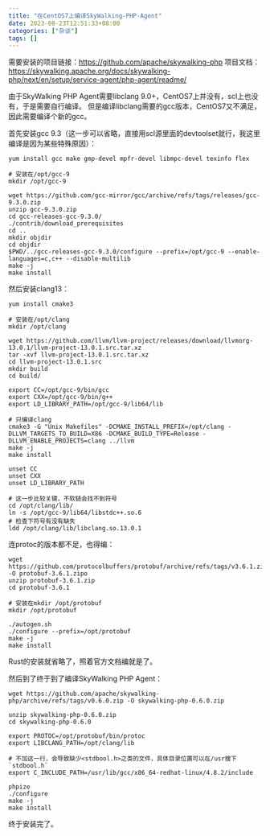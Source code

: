 ```yaml
---
title: "在CentOS7上编译SkyWalking-PHP-Agent"
date: 2023-08-23T12:51:33+08:00
categories: ["杂谈"]
tags: []
---
```


需要安装的项目链接：<https://github.com/apache/skywalking-php>
项目文档：<https://skywalking.apache.org/docs/skywalking-php/next/en/setup/service-agent/php-agent/readme/>

由于SkyWalking PHP Agent需要libclang 9.0+，CentOS7上并没有，scl上也没有，于是需要自行编译。
但是编译libclang需要的gcc版本，CentOS7又不满足，因此需要编译个新的gcc。

首先安装gcc 9.3（这一步可以省略，直接用scl源里面的devtoolset就行，我这里编译是因为某些特殊原因）：

```shell
yum install gcc make gmp-devel mpfr-devel libmpc-devel texinfo flex

# 安装在/opt/gcc-9
mkdir /opt/gcc-9

wget https://github.com/gcc-mirror/gcc/archive/refs/tags/releases/gcc-9.3.0.zip
unzip gcc-9.3.0.zip
cd gcc-releases-gcc-9.3.0/
./contrib/download_prerequisites
cd ..
mkdir objdir
cd objdir
$PWD/../gcc-releases-gcc-9.3.0/configure --prefix=/opt/gcc-9 --enable-languages=c,c++ --disable-multilib
make -j
make install
```

然后安装clang13：

```shell
yum install cmake3

# 安装在/opt/clang
mkdir /opt/clang

wget https://github.com/llvm/llvm-project/releases/download/llvmorg-13.0.1/llvm-project-13.0.1.src.tar.xz
tar -xvf llvm-project-13.0.1.src.tar.xz
cd llvm-project-13.0.1.src
mkdir build
cd build/

export CC=/opt/gcc-9/bin/gcc 
export CXX=/opt/gcc-9/bin/g++ 
export LD_LIBRARY_PATH=/opt/gcc-9/lib64/lib

# 只编译clang
cmake3 -G "Unix Makefiles" -DCMAKE_INSTALL_PREFIX=/opt/clang -DLLVM_TARGETS_TO_BUILD=X86 -DCMAKE_BUILD_TYPE=Release -DLLVM_ENABLE_PROJECTS=clang ../llvm
make -j
make install

unset CC
unset CXX
unset LD_LIBRARY_PATH

# 这一步比较关键，不软链会找不到符号
cd /opt/clang/lib/
ln -s /opt/gcc-9/lib64/libstdc++.so.6
# 检查下符号有没有缺失
ldd /opt/clang/lib/libclang.so.13.0.1
```

连protoc的版本都不足，也得编：

```shell
wget https://github.com/protocolbuffers/protobuf/archive/refs/tags/v3.6.1.zip -O protobuf-3.6.1.zipo
unzip protobuf-3.6.1.zip
cd protobuf-3.6.1

# 安装在mkdir /opt/protobuf
mkdir /opt/protobuf

./autogen.sh
./configure --prefix=/opt/protobuf
make -j
make install
```

Rust的安装就省略了，照着官方文档编就是了。

然后到了终于到了编译SkyWalking PHP Agent：

```shell
wget https://github.com/apache/skywalking-php/archive/refs/tags/v0.6.0.zip -O skywalking-php-0.6.0.zip

unzip skywalking-php-0.6.0.zip
cd skywalking-php-0.6.0

export PROTOC=/opt/protobuf/bin/protoc
export LIBCLANG_PATH=/opt/clang/lib

# 不加这一行，会导致缺少<stdbool.h>之类的文件，具体目录位置可以在/usr搜下`stdbool.h`
export C_INCLUDE_PATH=/usr/lib/gcc/x86_64-redhat-linux/4.8.2/include

phpize
./configure
make -j
make install
```

终于安装完了。
